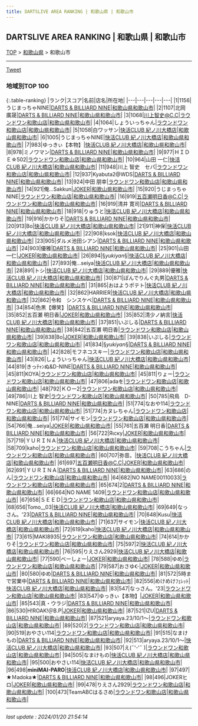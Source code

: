 ```yaml
---
title: DARTSLIVE AREA RANKING | 和歌山県 | 和歌山市
---
```

## DARTSLIVE AREA RANKING | 和歌山県 | 和歌山市

[TOP](/darts/rank/) > [和歌山県](/darts/rank/和歌山県/) > 和歌山市

___

<a href="https://twitter.com/share?ref_src=twsrc%5Etfw" data-text="DARTSLIVE AREA RANKING | 和歌山県和歌山市" class="twitter-share-button" data-via="DARTSLIVE" data-hashtags="DARTSLIVE" data-related="DARTSLIVE" data-show-count="false">Tweet</a>

### 地域別TOP 100

{:.table-ranking}
|ランク|スコア|名前|店名|所在地|
|---|---|---|---|---|
|1|1156|うじまっちゃNINE|<a href="https://search.dartslive.com/jp/shop/ffc01a6091aa08db0d9b047a20a7ba1e">DARTS & BILLIARD NINE</a>|<a href="/darts/rank/和歌山県/和歌山市">和歌山県和歌山市</a>|
|2|1107|北岡　廣晟|<a href="https://search.dartslive.com/jp/shop/ffc01a6091aa08db0d9b047a20a7ba1e">DARTS & BILLIARD NINE</a>|<a href="/darts/rank/和歌山県/和歌山市">和歌山県和歌山市</a>|
|3|1068|川上智史@C.C|<a href="https://search.dartslive.com/jp/shop/fb5d65de23c5d0960d9b047a20a7ba1e">ラウンドワン和歌山店</a>|<a href="/darts/rank/和歌山県/和歌山市">和歌山県和歌山市</a>|
|4|1064|しょういっちゃん|<a href="https://search.dartslive.com/jp/shop/fb5d65de23c5d0960d9b047a20a7ba1e">ラウンドワン和歌山店</a>|<a href="/darts/rank/和歌山県/和歌山市">和歌山県和歌山市</a>|
|5|1058|白ワッサン|<a href="https://search.dartslive.com/jp/shop/27a8358ad1b646b4774c926eb736cb5a">快活CLUB 紀ノ川大橋店</a>|<a href="/darts/rank/和歌山県/和歌山市">和歌山県和歌山市</a>|
|6|1005|うじまっちゃNINE|<a href="https://search.dartslive.com/jp/shop/27a8358ad1b646b4774c926eb736cb5a">快活CLUB 紀ノ川大橋店</a>|<a href="/darts/rank/和歌山県/和歌山市">和歌山県和歌山市</a>|
|7|983|ゆっきぃ【本物】|<a href="https://search.dartslive.com/jp/shop/27a8358ad1b646b4774c926eb736cb5a">快活CLUB 紀ノ川大橋店</a>|<a href="/darts/rank/和歌山県/和歌山市">和歌山県和歌山市</a>|
|8|978|ミノワマン|<a href="https://search.dartslive.com/jp/shop/ffc01a6091aa08db0d9b047a20a7ba1e">DARTS & BILLIARD NINE</a>|<a href="/darts/rank/和歌山県/和歌山市">和歌山県和歌山市</a>|
|9|977|ＨＩＤＥ☆502|<a href="https://search.dartslive.com/jp/shop/fb5d65de23c5d0960d9b047a20a7ba1e">ラウンドワン和歌山店</a>|<a href="/darts/rank/和歌山県/和歌山市">和歌山県和歌山市</a>|
|10|964|山田 一仁|<a href="https://search.dartslive.com/jp/shop/27a8358ad1b646b4774c926eb736cb5a">快活CLUB 紀ノ川大橋店</a>|<a href="/darts/rank/和歌山県/和歌山市">和歌山県和歌山市</a>|
|11|948|川上 智史　セパ|<a href="https://search.dartslive.com/jp/shop/fb5d65de23c5d0960d9b047a20a7ba1e">ラウンドワン和歌山店</a>|<a href="/darts/rank/和歌山県/和歌山市">和歌山県和歌山市</a>|
|12|937|Kyabuta2@WDS|<a href="https://search.dartslive.com/jp/shop/ffc01a6091aa08db0d9b047a20a7ba1e">DARTS & BILLIARD NINE</a>|<a href="/darts/rank/和歌山県/和歌山市">和歌山県和歌山市</a>|
|13|924|中田 朋幸|<a href="https://search.dartslive.com/jp/shop/fb5d65de23c5d0960d9b047a20a7ba1e">ラウンドワン和歌山店</a>|<a href="/darts/rank/和歌山県/和歌山市">和歌山県和歌山市</a>|
|14|921|俺…Sakkun|<a href="https://search.dartslive.com/jp/shop/2d5f7da086f463790d9b047a20a7ba1e">JOKER</a>|<a href="/darts/rank/和歌山県/和歌山市">和歌山県和歌山市</a>|
|15|920|うじまっちゃNINE|<a href="https://search.dartslive.com/jp/shop/fb5d65de23c5d0960d9b047a20a7ba1e">ラウンドワン和歌山店</a>|<a href="/darts/rank/和歌山県/和歌山市">和歌山県和歌山市</a>|
|16|919|五百瀬明日香@C.C|<a href="https://search.dartslive.com/jp/shop/fb5d65de23c5d0960d9b047a20a7ba1e">ラウンドワン和歌山店</a>|<a href="/darts/rank/和歌山県/和歌山市">和歌山県和歌山市</a>|
|16|919|清井 寛司|<a href="https://search.dartslive.com/jp/shop/ffc01a6091aa08db0d9b047a20a7ba1e">DARTS & BILLIARD NINE</a>|<a href="/darts/rank/和歌山県/和歌山市">和歌山県和歌山市</a>|
|18|918|りゅうと|<a href="https://search.dartslive.com/jp/shop/27a8358ad1b646b4774c926eb736cb5a">快活CLUB 紀ノ川大橋店</a>|<a href="/darts/rank/和歌山県/和歌山市">和歌山県和歌山市</a>|
|19|916|かかりそ|<a href="https://search.dartslive.com/jp/shop/ffc01a6091aa08db0d9b047a20a7ba1e">DARTS & BILLIARD NINE</a>|<a href="/darts/rank/和歌山県/和歌山市">和歌山県和歌山市</a>|
|20|913|Bo|<a href="https://search.dartslive.com/jp/shop/27a8358ad1b646b4774c926eb736cb5a">快活CLUB 紀ノ川大橋店</a>|<a href="/darts/rank/和歌山県/和歌山市">和歌山県和歌山市</a>|
|21|911|神保|<a href="https://search.dartslive.com/jp/shop/27a8358ad1b646b4774c926eb736cb5a">快活CLUB 紀ノ川大橋店</a>|<a href="/darts/rank/和歌山県/和歌山市">和歌山県和歌山市</a>|
|22|908|ksok|<a href="https://search.dartslive.com/jp/shop/27a8358ad1b646b4774c926eb736cb5a">快活CLUB 紀ノ川大橋店</a>|<a href="/darts/rank/和歌山県/和歌山市">和歌山県和歌山市</a>|
|23|905|ダルメ池田シアン|<a href="https://search.dartslive.com/jp/shop/ffc01a6091aa08db0d9b047a20a7ba1e">DARTS & BILLIARD NINE</a>|<a href="/darts/rank/和歌山県/和歌山市">和歌山県和歌山市</a>|
|24|903|優雅|<a href="https://search.dartslive.com/jp/shop/ffc01a6091aa08db0d9b047a20a7ba1e">DARTS & BILLIARD NINE</a>|<a href="/darts/rank/和歌山県/和歌山市">和歌山県和歌山市</a>|
|25|901|山田 一仁|<a href="https://search.dartslive.com/jp/shop/2d5f7da086f463790d9b047a20a7ba1e">JOKER</a>|<a href="/darts/rank/和歌山県/和歌山市">和歌山県和歌山市</a>|
|26|894|§*yukiyan*§|<a href="https://search.dartslive.com/jp/shop/27a8358ad1b646b4774c926eb736cb5a">快活CLUB 紀ノ川大橋店</a>|<a href="/darts/rank/和歌山県/和歌山市">和歌山県和歌山市</a>|
|27|893|俺…seiya|<a href="https://search.dartslive.com/jp/shop/27a8358ad1b646b4774c926eb736cb5a">快活CLUB 紀ノ川大橋店</a>|<a href="/darts/rank/和歌山県/和歌山市">和歌山県和歌山市</a>|
|28|891|トシ|<a href="https://search.dartslive.com/jp/shop/27a8358ad1b646b4774c926eb736cb5a">快活CLUB 紀ノ川大橋店</a>|<a href="/darts/rank/和歌山県/和歌山市">和歌山県和歌山市</a>|
|29|889|優雅|<a href="https://search.dartslive.com/jp/shop/27a8358ad1b646b4774c926eb736cb5a">快活CLUB 紀ノ川大橋店</a>|<a href="/darts/rank/和歌山県/和歌山市">和歌山県和歌山市</a>|
|30|871|ぽんでりんぐ丸男|<a href="https://search.dartslive.com/jp/shop/ffc01a6091aa08db0d9b047a20a7ba1e">DARTS & BILLIARD NINE</a>|<a href="/darts/rank/和歌山県/和歌山市">和歌山県和歌山市</a>|
|31|865|おはようポテト|<a href="https://search.dartslive.com/jp/shop/27a8358ad1b646b4774c926eb736cb5a">快活CLUB 紀ノ川大橋店</a>|<a href="/darts/rank/和歌山県/和歌山市">和歌山県和歌山市</a>|
|32|862|HARRIER|<a href="https://search.dartslive.com/jp/shop/27a8358ad1b646b4774c926eb736cb5a">快活CLUB 紀ノ川大橋店</a>|<a href="/darts/rank/和歌山県/和歌山市">和歌山県和歌山市</a>|
|32|862|令和　シンスケベ|<a href="https://search.dartslive.com/jp/shop/ffc01a6091aa08db0d9b047a20a7ba1e">DARTS & BILLIARD NINE</a>|<a href="/darts/rank/和歌山県/和歌山市">和歌山県和歌山市</a>|
|34|854|色黒【爆笑】|<a href="https://search.dartslive.com/jp/shop/ffc01a6091aa08db0d9b047a20a7ba1e">DARTS & BILLIARD NINE</a>|<a href="/darts/rank/和歌山県/和歌山市">和歌山県和歌山市</a>|
|35|852|五百瀬 明日香|<a href="https://search.dartslive.com/jp/shop/2d5f7da086f463790d9b047a20a7ba1e">JOKER</a>|<a href="/darts/rank/和歌山県/和歌山市">和歌山県和歌山市</a>|
|35|852|清少ノ納言|<a href="https://search.dartslive.com/jp/shop/27a8358ad1b646b4774c926eb736cb5a">快活CLUB 紀ノ川大橋店</a>|<a href="/darts/rank/和歌山県/和歌山市">和歌山県和歌山市</a>|
|37|851|いぷしる|<a href="https://search.dartslive.com/jp/shop/ffc01a6091aa08db0d9b047a20a7ba1e">DARTS & BILLIARD NINE</a>|<a href="/darts/rank/和歌山県/和歌山市">和歌山県和歌山市</a>|
|38|842|五百瀬 明日香|<a href="https://search.dartslive.com/jp/shop/fb5d65de23c5d0960d9b047a20a7ba1e">ラウンドワン和歌山店</a>|<a href="/darts/rank/和歌山県/和歌山市">和歌山県和歌山市</a>|
|39|838|Bo|<a href="https://search.dartslive.com/jp/shop/2d5f7da086f463790d9b047a20a7ba1e">JOKER</a>|<a href="/darts/rank/和歌山県/和歌山市">和歌山県和歌山市</a>|
|39|838|いぷしる|<a href="https://search.dartslive.com/jp/shop/fb5d65de23c5d0960d9b047a20a7ba1e">ラウンドワン和歌山店</a>|<a href="/darts/rank/和歌山県/和歌山市">和歌山県和歌山市</a>|
|41|834|§*yukiyan*§|<a href="https://search.dartslive.com/jp/shop/ffc01a6091aa08db0d9b047a20a7ba1e">DARTS & BILLIARD NINE</a>|<a href="/darts/rank/和歌山県/和歌山市">和歌山県和歌山市</a>|
|42|828|モフネコスキー|<a href="https://search.dartslive.com/jp/shop/fb5d65de23c5d0960d9b047a20a7ba1e">ラウンドワン和歌山店</a>|<a href="/darts/rank/和歌山県/和歌山市">和歌山県和歌山市</a>|
|43|826|しょういっちゃん|<a href="https://search.dartslive.com/jp/shop/27a8358ad1b646b4774c926eb736cb5a">快活CLUB 紀ノ川大橋店</a>|<a href="/darts/rank/和歌山県/和歌山市">和歌山県和歌山市</a>|
|44|819|きっﾁｬﾝぬ&amp;D-NINE|<a href="https://search.dartslive.com/jp/shop/ffc01a6091aa08db0d9b047a20a7ba1e">DARTS & BILLIARD NINE</a>|<a href="/darts/rank/和歌山県/和歌山市">和歌山県和歌山市</a>|
|45|811|KOYA|<a href="https://search.dartslive.com/jp/shop/fb5d65de23c5d0960d9b047a20a7ba1e">ラウンドワン和歌山店</a>|<a href="/darts/rank/和歌山県/和歌山市">和歌山県和歌山市</a>|
|45|811|りょー|<a href="https://search.dartslive.com/jp/shop/fb5d65de23c5d0960d9b047a20a7ba1e">ラウンドワン和歌山店</a>|<a href="/darts/rank/和歌山県/和歌山市">和歌山県和歌山市</a>|
|47|806|adaを|<a href="https://search.dartslive.com/jp/shop/fb5d65de23c5d0960d9b047a20a7ba1e">ラウンドワン和歌山店</a>|<a href="/darts/rank/和歌山県/和歌山市">和歌山県和歌山市</a>|
|48|792|ＫＯー2|<a href="https://search.dartslive.com/jp/shop/fb5d65de23c5d0960d9b047a20a7ba1e">ラウンドワン和歌山店</a>|<a href="/darts/rank/和歌山県/和歌山市">和歌山県和歌山市</a>|
|49|786|川上 智史|<a href="https://search.dartslive.com/jp/shop/fb5d65de23c5d0960d9b047a20a7ba1e">ラウンドワン和歌山店</a>|<a href="/darts/rank/和歌山県/和歌山市">和歌山県和歌山市</a>|
|50|785|飛鳥　D-NINE|<a href="https://search.dartslive.com/jp/shop/ffc01a6091aa08db0d9b047a20a7ba1e">DARTS & BILLIARD NINE</a>|<a href="/darts/rank/和歌山県/和歌山市">和歌山県和歌山市</a>|
|51|774|なおや114|<a href="https://search.dartslive.com/jp/shop/fb5d65de23c5d0960d9b047a20a7ba1e">ラウンドワン和歌山店</a>|<a href="/darts/rank/和歌山県/和歌山市">和歌山県和歌山市</a>|
|51|774|カヌレちゃん|<a href="https://search.dartslive.com/jp/shop/fb5d65de23c5d0960d9b047a20a7ba1e">ラウンドワン和歌山店</a>|<a href="/darts/rank/和歌山県/和歌山市">和歌山県和歌山市</a>|
|51|774|サイモン|<a href="https://search.dartslive.com/jp/shop/fb5d65de23c5d0960d9b047a20a7ba1e">ラウンドワン和歌山店</a>|<a href="/darts/rank/和歌山県/和歌山市">和歌山県和歌山市</a>|
|54|766|俺…seiya|<a href="https://search.dartslive.com/jp/shop/2d5f7da086f463790d9b047a20a7ba1e">JOKER</a>|<a href="/darts/rank/和歌山県/和歌山市">和歌山県和歌山市</a>|
|55|761|五百瀬 明日香|<a href="https://search.dartslive.com/jp/shop/ffc01a6091aa08db0d9b047a20a7ba1e">DARTS & BILLIARD NINE</a>|<a href="/darts/rank/和歌山県/和歌山市">和歌山県和歌山市</a>|
|56|722|Яιску|<a href="https://search.dartslive.com/jp/shop/2d5f7da086f463790d9b047a20a7ba1e">JOKER</a>|<a href="/darts/rank/和歌山県/和歌山市">和歌山県和歌山市</a>|
|57|719|ＹＵＲＩＮＡ|<a href="https://search.dartslive.com/jp/shop/27a8358ad1b646b4774c926eb736cb5a">快活CLUB 紀ノ川大橋店</a>|<a href="/darts/rank/和歌山県/和歌山市">和歌山県和歌山市</a>|
|58|709|kaho|<a href="https://search.dartslive.com/jp/shop/fb5d65de23c5d0960d9b047a20a7ba1e">ラウンドワン和歌山店</a>|<a href="/darts/rank/和歌山県/和歌山市">和歌山県和歌山市</a>|
|59|708|こうちゃん|<a href="https://search.dartslive.com/jp/shop/fb5d65de23c5d0960d9b047a20a7ba1e">ラウンドワン和歌山店</a>|<a href="/darts/rank/和歌山県/和歌山市">和歌山県和歌山市</a>|
|60|707|弥音。|<a href="https://search.dartslive.com/jp/shop/27a8358ad1b646b4774c926eb736cb5a">快活CLUB 紀ノ川大橋店</a>|<a href="/darts/rank/和歌山県/和歌山市">和歌山県和歌山市</a>|
|61|697|五百瀬明日香@C.C|<a href="https://search.dartslive.com/jp/shop/2d5f7da086f463790d9b047a20a7ba1e">JOKER</a>|<a href="/darts/rank/和歌山県/和歌山市">和歌山県和歌山市</a>|
|62|691|ＹＵＲＩＮＡ|<a href="https://search.dartslive.com/jp/shop/ffc01a6091aa08db0d9b047a20a7ba1e">DARTS & BILLIARD NINE</a>|<a href="/darts/rank/和歌山県/和歌山市">和歌山県和歌山市</a>|
|63|686|のん|<a href="https://search.dartslive.com/jp/shop/fb5d65de23c5d0960d9b047a20a7ba1e">ラウンドワン和歌山店</a>|<a href="/darts/rank/和歌山県/和歌山市">和歌山県和歌山市</a>|
|64|682|NO NAME00110033|<a href="https://search.dartslive.com/jp/shop/fb5d65de23c5d0960d9b047a20a7ba1e">ラウンドワン和歌山店</a>|<a href="/darts/rank/和歌山県/和歌山市">和歌山県和歌山市</a>|
|65|674|2|<a href="https://search.dartslive.com/jp/shop/ffc01a6091aa08db0d9b047a20a7ba1e">DARTS & BILLIARD NINE</a>|<a href="/darts/rank/和歌山県/和歌山市">和歌山県和歌山市</a>|
|66|664|NO NAME 1409|<a href="https://search.dartslive.com/jp/shop/fb5d65de23c5d0960d9b047a20a7ba1e">ラウンドワン和歌山店</a>|<a href="/darts/rank/和歌山県/和歌山市">和歌山県和歌山市</a>|
|67|658|ＳＥＥＤ|<a href="https://search.dartslive.com/jp/shop/fb5d65de23c5d0960d9b047a20a7ba1e">ラウンドワン和歌山店</a>|<a href="/darts/rank/和歌山県/和歌山市">和歌山県和歌山市</a>|
|68|656|Tomo__03|<a href="https://search.dartslive.com/jp/shop/27a8358ad1b646b4774c926eb736cb5a">快活CLUB 紀ノ川大橋店</a>|<a href="/darts/rank/和歌山県/和歌山市">和歌山県和歌山市</a>|
|69|649|なっさん。&#x27;23|<a href="https://search.dartslive.com/jp/shop/ffc01a6091aa08db0d9b047a20a7ba1e">DARTS & BILLIARD NINE</a>|<a href="/darts/rank/和歌山県/和歌山市">和歌山県和歌山市</a>|
|70|648|Kusu|<a href="https://search.dartslive.com/jp/shop/27a8358ad1b646b4774c926eb736cb5a">快活CLUB 紀ノ川大橋店</a>|<a href="/darts/rank/和歌山県/和歌山市">和歌山県和歌山市</a>|
|71|637|サイモン|<a href="https://search.dartslive.com/jp/shop/27a8358ad1b646b4774c926eb736cb5a">快活CLUB 紀ノ川大橋店</a>|<a href="/darts/rank/和歌山県/和歌山市">和歌山県和歌山市</a>|
|72|619|kaho|<a href="https://search.dartslive.com/jp/shop/27a8358ad1b646b4774c926eb736cb5a">快活CLUB 紀ノ川大橋店</a>|<a href="/darts/rank/和歌山県/和歌山市">和歌山県和歌山市</a>|
|73|615|MAKI8935|<a href="https://search.dartslive.com/jp/shop/fb5d65de23c5d0960d9b047a20a7ba1e">ラウンドワン和歌山店</a>|<a href="/darts/rank/和歌山県/和歌山市">和歌山県和歌山市</a>|
|74|614|かかりそ|<a href="https://search.dartslive.com/jp/shop/fb5d65de23c5d0960d9b047a20a7ba1e">ラウンドワン和歌山店</a>|<a href="/darts/rank/和歌山県/和歌山市">和歌山県和歌山市</a>|
|75|597|2|<a href="https://search.dartslive.com/jp/shop/27a8358ad1b646b4774c926eb736cb5a">快活CLUB 紀ノ川大橋店</a>|<a href="/darts/rank/和歌山県/和歌山市">和歌山県和歌山市</a>|
|76|595|りえさん2929|<a href="https://search.dartslive.com/jp/shop/27a8358ad1b646b4774c926eb736cb5a">快活CLUB 紀ノ川大橋店</a>|<a href="/darts/rank/和歌山県/和歌山市">和歌山県和歌山市</a>|
|77|590|べーしょー|<a href="https://search.dartslive.com/jp/shop/2d5f7da086f463790d9b047a20a7ba1e">JOKER</a>|<a href="/darts/rank/和歌山県/和歌山市">和歌山県和歌山市</a>|
|78|588|ゆめ|<a href="https://search.dartslive.com/jp/shop/fb5d65de23c5d0960d9b047a20a7ba1e">ラウンドワン和歌山店</a>|<a href="/darts/rank/和歌山県/和歌山市">和歌山県和歌山市</a>|
|79|587|おさゆ☪︎|<a href="https://search.dartslive.com/jp/shop/2d5f7da086f463790d9b047a20a7ba1e">JOKER</a>|<a href="/darts/rank/和歌山県/和歌山市">和歌山県和歌山市</a>|
|80|580|ゆめ|<a href="https://search.dartslive.com/jp/shop/ffc01a6091aa08db0d9b047a20a7ba1e">DARTS & BILLIARD NINE</a>|<a href="/darts/rank/和歌山県/和歌山市">和歌山県和歌山市</a>|
|81|572|5時まで営業中|<a href="https://search.dartslive.com/jp/shop/ffc01a6091aa08db0d9b047a20a7ba1e">DARTS & BILLIARD NINE</a>|<a href="/darts/rank/和歌山県/和歌山市">和歌山県和歌山市</a>|
|82|556|めけめけﾌｪﾚｯﾄ|<a href="https://search.dartslive.com/jp/shop/27a8358ad1b646b4774c926eb736cb5a">快活CLUB 紀ノ川大橋店</a>|<a href="/darts/rank/和歌山県/和歌山市">和歌山県和歌山市</a>|
|83|547|なっさん。&#x27;23|<a href="https://search.dartslive.com/jp/shop/fb5d65de23c5d0960d9b047a20a7ba1e">ラウンドワン和歌山店</a>|<a href="/darts/rank/和歌山県/和歌山市">和歌山県和歌山市</a>|
|83|547|ゆっきぃ【本物】|<a href="https://search.dartslive.com/jp/shop/2d5f7da086f463790d9b047a20a7ba1e">JOKER</a>|<a href="/darts/rank/和歌山県/和歌山市">和歌山県和歌山市</a>|
|85|543|真・ウラジ|<a href="https://search.dartslive.com/jp/shop/ffc01a6091aa08db0d9b047a20a7ba1e">DARTS & BILLIARD NINE</a>|<a href="/darts/rank/和歌山県/和歌山市">和歌山県和歌山市</a>|
|86|530|H!ROAK!＠B.P|<a href="https://search.dartslive.com/jp/shop/2d5f7da086f463790d9b047a20a7ba1e">JOKER</a>|<a href="/darts/rank/和歌山県/和歌山市">和歌山県和歌山市</a>|
|87|521|IZU|<a href="https://search.dartslive.com/jp/shop/ffc01a6091aa08db0d9b047a20a7ba1e">DARTS & BILLIARD NINE</a>|<a href="/darts/rank/和歌山県/和歌山市">和歌山県和歌山市</a>|
|87|521|aryaya.23/10/1〜|<a href="https://search.dartslive.com/jp/shop/fb5d65de23c5d0960d9b047a20a7ba1e">ラウンドワン和歌山店</a>|<a href="/darts/rank/和歌山県/和歌山市">和歌山県和歌山市</a>|
|89|520|2|<a href="https://search.dartslive.com/jp/shop/fb5d65de23c5d0960d9b047a20a7ba1e">ラウンドワン和歌山店</a>|<a href="/darts/rank/和歌山県/和歌山市">和歌山県和歌山市</a>|
|90|519|おやさい114|<a href="https://search.dartslive.com/jp/shop/fb5d65de23c5d0960d9b047a20a7ba1e">ラウンドワン和歌山店</a>|<a href="/darts/rank/和歌山県/和歌山市">和歌山県和歌山市</a>|
|91|515|なまけもの|<a href="https://search.dartslive.com/jp/shop/ffc01a6091aa08db0d9b047a20a7ba1e">DARTS & BILLIARD NINE</a>|<a href="/darts/rank/和歌山県/和歌山市">和歌山県和歌山市</a>|
|92|513|aryaya.23/10/1〜|<a href="https://search.dartslive.com/jp/shop/27a8358ad1b646b4774c926eb736cb5a">快活CLUB 紀ノ川大橋店</a>|<a href="/darts/rank/和歌山県/和歌山市">和歌山県和歌山市</a>|
|93|507|え(˶&#x27;ᵕ&#x27;˶ )︎|<a href="https://search.dartslive.com/jp/shop/fb5d65de23c5d0960d9b047a20a7ba1e">ラウンドワン和歌山店</a>|<a href="/darts/rank/和歌山県/和歌山市">和歌山県和歌山市</a>|
|94|505|なまけもの|<a href="https://search.dartslive.com/jp/shop/27a8358ad1b646b4774c926eb736cb5a">快活CLUB 紀ノ川大橋店</a>|<a href="/darts/rank/和歌山県/和歌山市">和歌山県和歌山市</a>|
|95|500|おやさい114|<a href="https://search.dartslive.com/jp/shop/27a8358ad1b646b4774c926eb736cb5a">快活CLUB 紀ノ川大橋店</a>|<a href="/darts/rank/和歌山県/和歌山市">和歌山県和歌山市</a>|
|96|498|**miniMAI-PARO**|<a href="https://search.dartslive.com/jp/shop/27a8358ad1b646b4774c926eb736cb5a">快活CLUB 紀ノ川大橋店</a>|<a href="/darts/rank/和歌山県/和歌山市">和歌山県和歌山市</a>|
|97|497|★Ｍadoka★|<a href="https://search.dartslive.com/jp/shop/ffc01a6091aa08db0d9b047a20a7ba1e">DARTS & BILLIARD NINE</a>|<a href="/darts/rank/和歌山県/和歌山市">和歌山県和歌山市</a>|
|98|496|JOKERヒロ|<a href="https://search.dartslive.com/jp/shop/2d5f7da086f463790d9b047a20a7ba1e">JOKER</a>|<a href="/darts/rank/和歌山県/和歌山市">和歌山県和歌山市</a>|
|99|478|りえさん2929|<a href="https://search.dartslive.com/jp/shop/fb5d65de23c5d0960d9b047a20a7ba1e">ラウンドワン和歌山店</a>|<a href="/darts/rank/和歌山県/和歌山市">和歌山県和歌山市</a>|
|100|473|TeamABCはるさめ|<a href="https://search.dartslive.com/jp/shop/fb5d65de23c5d0960d9b047a20a7ba1e">ラウンドワン和歌山店</a>|<a href="/darts/rank/和歌山県/和歌山市">和歌山県和歌山市</a>|



___

_last update : 2024/01/20 21:54:14_


<script src="https://cdnjs.cloudflare.com/ajax/libs/jquery/3.6.1/jquery.min.js" integrity="sha512-aVKKRRi/Q/YV+4mjoKBsE4x3H+BkegoM/em46NNlCqNTmUYADjBbeNefNxYV7giUp0VxICtqdrbqU7iVaeZNXA==" crossorigin="anonymous" referrerpolicy="no-referrer"></script>
<script src="https://cdnjs.cloudflare.com/ajax/libs/jquery.tablesorter/2.31.3/js/jquery.tablesorter.min.js" integrity="sha512-qzgd5cYSZcosqpzpn7zF2ZId8f/8CHmFKZ8j7mU4OUXTNRd5g+ZHBPsgKEwoqxCtdQvExE5LprwwPAgoicguNg==" crossorigin="anonymous" referrerpolicy="no-referrer"></script>
<link rel="stylesheet" href="https://cdnjs.cloudflare.com/ajax/libs/jquery.tablesorter/2.31.3/css/theme.default.min.css" integrity="sha512-wghhOJkjQX0Lh3NSWvNKeZ0ZpNn+SPVXX1Qyc9OCaogADktxrBiBdKGDoqVUOyhStvMBmJQ8ZdMHiR3wuEq8+w==" crossorigin="anonymous" referrerpolicy="no-referrer" />
<script>
$(function() {
    $(".table-ranking").tablesorter({sortList:[[0, 0]]});
});
</script>

<script async src="https://platform.twitter.com/widgets.js" charset="utf-8"></script>